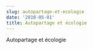 ```yaml
---
slug: autopartage-et-ecologie
date: '2018-05-01'
title: Autopartage et écologie
---
```

Autopartage et écologie
